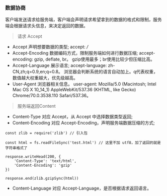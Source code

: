 ### 数据协商
客户端发送请求给服务端，客户端会声明请求希望拿到的数据的格式和限制，服务端会根据请求头信息，来决定返回的数据。

> 请求 Accept 
* Accept 声明想要数据的类型;  accept: */*
* Accept-Encoding 数据编码方式，限制服务端如何进行数据压缩; accept-encoding: gzip, deflate, br。 gzip使用最多；br使用比较少但压缩比高。
* Accept-Language 展示语言;  accept-language: zh-CN,zh;q=0.9,en;q=0.8。 浏览器会判断系统的语言自动加上。q代表权重，数值越大权重越大，优先级越高。
* User-Agent 浏览器相关信息。 user-agent: Mozilla/5.0 (Macintosh; Intel Mac OS X 10_14_1) AppleWebKit/537.36 (KHTML, like Gecko) Chrome/70.0.3538.110 Safari/537.36。 

> 服务端返回Content
* Content-Type 对应 Accept，从 Accept 中选择数据类型返回;  
* Content-Encoding 对应 Accept-Encoding，声明服务端数据压缩的方式;  
```
const zlib = require('zlib') // 引入包

const html = fs.readFileSync('test.html') // 这里不加 utf8，加了返回的就是字符串格式了

response.writeHead(200, {
    'Content-Type': 'text/html',
    'Content-Encoding': 'gzip'
})

response.end(zlib.gzipSync(html)) 
```
* Content-Language 对应 Accept-Language，是否根据请求返回语言。
